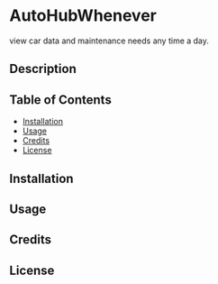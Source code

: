 # AutoHubWhenever
view car data and maintenance needs any time a day.

## Description 


## Table of Contents

- [Installation](#installation)
- [Usage](#usage)
- [Credits](#credits)
- [License](#license)

## Installation 


## Usage 


## Credits 


## License 



